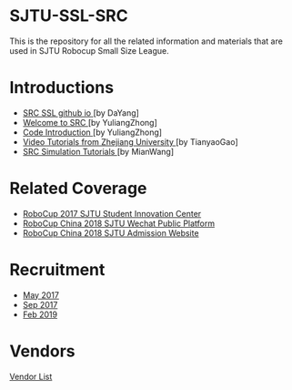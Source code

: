 <h1>SJTU-SSL-SRC</h1>
This is the repository for all the related information and materials that are used in SJTU Robocup Small Size League.

<h1>Introductions</h1>
<p>
<ul>
    <li>
        <a href="https://src-ssl.github.io/">
            SRC SSL github io
        </a>
        [by DaYang]
    </li>
    <li>
        <a href="https://www.zybuluo.com/alone330921/note/1025409">Welcome to SRC
        </a>
        [by YuliangZhong]
    </li>
    <li>
        <a href="https://www.zybuluo.com/alone330921/note/1025440">Code Introduction
        </a>
        [by YuliangZhong]
    </li>
    <li>
        <a href="http://i.youku.com/i/UMzM5ODA1NzQ3Ng==?spm=a2h0j.8191423.subscription_wrap.DD~A">
        Video Tutorials from Zhejiang University
        </a>
        [by TianyaoGao]
    </li>
    <li>
        <a href="https://www.zybuluo.com/wangmian/note/1025336">
            SRC Simulation Tutorials
        </a>
        [by MianWang]
    </li>
</ul>
</p>

<h1>Related Coverage</h1>
<p>
    <ul>
        <li>
        <a href="http://engtc.sjtu.edu.cn/model/TwoGradePage/newsdetail.aspx?id=715&columnId=87">
        RoboCup 2017 SJTU Student Innovation Center
        </a>
        </li>
        <li>
        <a href="https://mp.weixin.qq.com/s?__biz=MjM5MDIyMDQyMA==&mid=2650651995&idx=1&sn=fc51d8011697d6beb79208abbd070265&chksm=be4134b08936bda6d94df12e7d5c3cbbb81f33758e6b1224eb9ab8cc3a11e4a9435e226ab886&mpshare=1&scene=1&srcid=0416uuLI8wwfL5CTmHWzlQOF&pass_ticket=bc7r%2F2%2BgFfGY8LeYS9JqZScectNSgaDl2nCoS1uA%2BB%2BYvV6JwWQHNc0EUcsromWF#rd">
        RoboCup China 2018 SJTU Wechat Public Platform
        </a>
        </li>
        <li>
        <a href="http://zsb.sjtu.edu.cn/web/jdzsb/3810136-3810000001947.htm?Page=16&Keyword=&BJ=1">
        RoboCup China 2018 SJTU Admission Website
        </a>
        </li>
    </ul>
</p>

<h1>Recruitment</h1>
<p>
<ul>
    <li>
    <a href="https://blog.csdn.net/github_38657579/article/details/71196594">
        May 2017
    </a>
    </li>
    <li>
    <a href="https://src-ssl.github.io/2017/09/26/SJTU-SRC-RoboCup.html">
        Sep 2017
    </a>
    </li>
    <li>
    <a 
    href="https://mp.weixin.qq.com/s?__biz=MzIzNzAxNTE5OA==&mid=2650213767&idx=1&sn=af9121d743f02e34927e77b92d460143&chksm=f0ccb476c7bb3d60e7f2b2125cc567ecc58e3ca46d642d9869694c62512fd72f57024e1a8ae1&mpshare=1&scene=2&srcid=0223zSj3moXx4n70It9iLyyN&from=timeline&ascene=2&devicetype=android-26&version=2700033b&nettype=3gnet&abtest_cookie=AwABAAoACwATAAQAI5ceAFaZHgDcmR4A3ZkeAAAA&lang=de&pass_ticket=aJiArHYDJjZB2M6PxJw9jLDJCh1IE0mx5%2F%2FYWOXVOzVczwQNgc5PmRhCVqfTmRkb&wx_header=1">Feb 2019</a>
    </li>
</ul>
</p>

<h1>Vendors</h1>
<a href="./vendors/vendors.md">Vendor List</a>